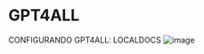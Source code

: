 # GPT4ALL
CONFIGURANDO GPT4ALL: LOCALDOCS
![image](https://github.com/user-attachments/assets/f185395b-9be1-4626-afeb-afc851b55896)
